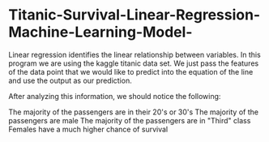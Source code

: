 # Titanic-Survival-Linear-Regression-Machine-Learning-Model-
Linear regression identifies the linear relationship between variables. In this program we are using the kaggle titanic data set. We just pass the features of the data point that we would like to predict into the equation of the line and use the output as our prediction.


After analyzing this information, we should notice the following:

The majority of the passengers are in their 20's or 30's
The majority of the  passengers are male
The majority  of the passengers are in "Third" class
Females have a much higher chance of survival
